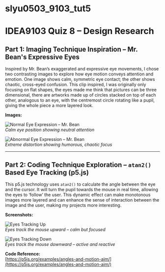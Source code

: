 # slyu0503_9103_tut5

# IDEA9103 Quiz 8 – Design Research

## Part 1: Imaging Technique Inspiration – Mr. Bean's Expressive Eyes

Inspired by Mr. Bean’s exaggerated and expressive eye movements, I chose two contrasting images to explore how eye motion conveys attention and emotion. One image shows calm, symmetric eye contact; the other shows chaotic, cross-eyed confusion. This clip inspired, I was originally only focusing on flat shapes, the eyes made me think that pictures can be three dimensional, there are artworks made up of circles stacked on top of each other, analogous to an eye, with the centremost circle rotating like a pupil, giving the whole piece a more layered look.

**Images:**

![Normal Eye Expression – Mr. Bean](./normal.jpg)  
*Calm eye position showing neutral attention*

![Abnormal Eye Expression – Mr. Bean](./abnormal.jpg)  
*Extreme distortion showing humorous, chaotic focus*

---

## Part 2: Coding Technique Exploration – `atan2()` Based Eye Tracking (p5.js)

This p5.js technology uses `atan2()` to calculate the angle between the eye and the cursor. It will turn the pupil towards the mouse in real time, allowing the eyes to ‘follow’ the user. This dynamic effect can make monotonous images more layered and can enhance the sense of interaction between the image and the user, making my projects more interesting.

**Screenshots:**

![Eyes Tracking Up](./up.jpg)  
*Eyes track the mouse upward – calm but focused*

![Eyes Tracking Down](./down.jpg)  
*Eyes track the mouse downward – active and reactive*

 **Code Reference:**  
[https://p5js.org/examples/angles-and-motion-aim/](https://p5js.org/examples/angles-and-motion-aim/)

